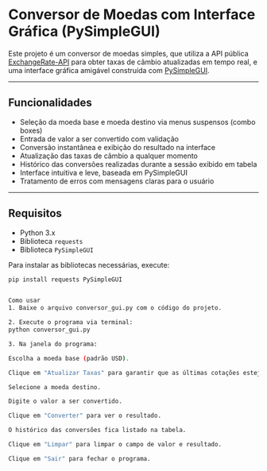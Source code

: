 # Conversor de Moedas com Interface Gráfica (PySimpleGUI)

Este projeto é um conversor de moedas simples, que utiliza a API pública [ExchangeRate-API](https://open.er-api.com) para obter taxas de câmbio atualizadas em tempo real, e uma interface gráfica amigável construída com [PySimpleGUI](https://pysimplegui.readthedocs.io/).

---

## Funcionalidades

- Seleção da moeda base e moeda destino via menus suspensos (combo boxes)
- Entrada de valor a ser convertido com validação
- Conversão instantânea e exibição do resultado na interface
- Atualização das taxas de câmbio a qualquer momento
- Histórico das conversões realizadas durante a sessão exibido em tabela
- Interface intuitiva e leve, baseada em PySimpleGUI
- Tratamento de erros com mensagens claras para o usuário

---

## Requisitos

- Python 3.x
- Biblioteca `requests`
- Biblioteca `PySimpleGUI`

Para instalar as bibliotecas necessárias, execute:

```bash
pip install requests PySimpleGUI


Como usar
1. Baixe o arquivo conversor_gui.py com o código do projeto.

2. Execute o programa via terminal:
python conversor_gui.py

3. Na janela do programa:

Escolha a moeda base (padrão USD).

Clique em "Atualizar Taxas" para garantir que as últimas cotações estejam carregadas.

Selecione a moeda destino.

Digite o valor a ser convertido.

Clique em "Converter" para ver o resultado.

O histórico das conversões fica listado na tabela.

Clique em "Limpar" para limpar o campo de valor e resultado.

Clique em "Sair" para fechar o programa.



